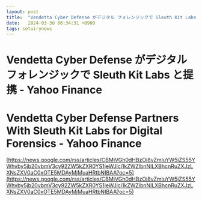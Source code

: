 ```yaml
---
layout: post
title:  "Vendetta Cyber​​ Defense がデジタル フォレンジックで Sleuth Kit Labs と提携 - Yahoo Finance"
date:   2024-03-30 06:34:31 +0900
tags: setuirynews 
---
```


# Vendetta Cyber​​ Defense がデジタル フォレンジックで Sleuth Kit Labs と提携 - Yahoo Finance



# Vendetta Cyber Defense Partners With Sleuth Kit Labs for Digital Forensics - Yahoo Finance

[https://news.google.com/rss/articles/CBMiVGh0dHBzOi8vZmluYW5jZS55YWhvby5jb20vbmV3cy92ZW5kZXR0YS1jeWJlci1kZWZlbnNlLXBhcnRuZXJzLXNsZXV0aC0xOTE5MDAyMjMuaHRtbNIBAA?oc=5](https://news.google.com/rss/articles/CBMiVGh0dHBzOi8vZmluYW5jZS55YWhvby5jb20vbmV3cy92ZW5kZXR0YS1jeWJlci1kZWZlbnNlLXBhcnRuZXJzLXNsZXV0aC0xOTE5MDAyMjMuaHRtbNIBAA?oc=5)

